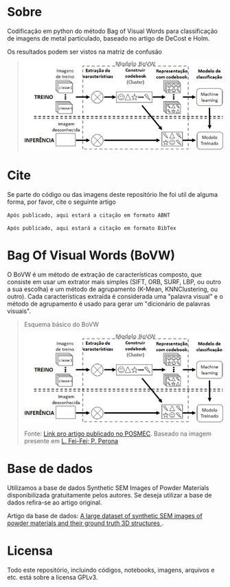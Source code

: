 # Sobre
Codificação em python do método Bag of Visual Words para classificação de imagens de metal particulado, baseado no artigo de DeCost e Holm.

Os resultados podem ser vistos na matriz de confusão
> ![plot](./BoVW_fluxogramaMeu.png)

# Cite
Se parte do código ou das imagens deste repositório lhe foi util de alguma forma, por favor, cite o seguinte artigo
```
Após publicado, aqui estará a citação em formato ABNT
```

```
Após publicado, aqui estará a citação em formato BibTex
```

# Bag Of Visual Words (BoVW)
O BoVW é um método de extração de características composto, que consiste em usar um extrator mais simples (SIFT, ORB, SURF, LBP, ou outro a sua escolha) e um método de agrupamento (K-Mean, KNNClustering, ou outro). Cada características extraída é considerada uma "palavra visual" e o método de agrupamento é usado para gerar um "dicionário de palavras visuais".

> Esquema básico do BoVW
> 
> ![plot](./BoVW_fluxogramaMeu.png)
> 
> Fonte: [Link pro artigo publicado no POSMEC](). Baseado na imagem presente em [L. Fei-Fei; P. Perona](https://ieeexplore.ieee.org/document/1467486)

# Base de dados
Utilizamos a base de dados Synthetic SEM Images of Powder Materials disponibilizada gratuitamente pelos autores. Se deseja utilizar a base de dados refira-se ao artigo original.

Artigo da base de dados: [A large dataset of synthetic SEM images of powder materials and their ground truth 3D structures
](https://www.sciencedirect.com/science/article/pii/S2352340916306382?via%3Dihub). 

# Licensa
Todo este repositório, incluindo códigos, notebooks, imagens, arquivos e etc. está sobre a licensa GPLv3.
